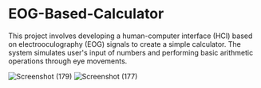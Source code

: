 # EOG-Based-Calculator

This project involves developing a human-computer interface (HCI) based on electrooculography (EOG) signals to create a simple calculator. The system simulates user's input of numbers and performing basic arithmetic operations through eye movements.

![Screenshot (179)](https://github.com/iamklevy/EOG-Based-Calculator/assets/94145850/e1bab884-c2c2-44e1-ad85-3cb5e2f56f96)
![Screenshot (177)](https://github.com/iamklevy/EOG-Based-Calculator/assets/94145850/02334aa3-ff97-4c0c-a7d8-f4c53c477615)
